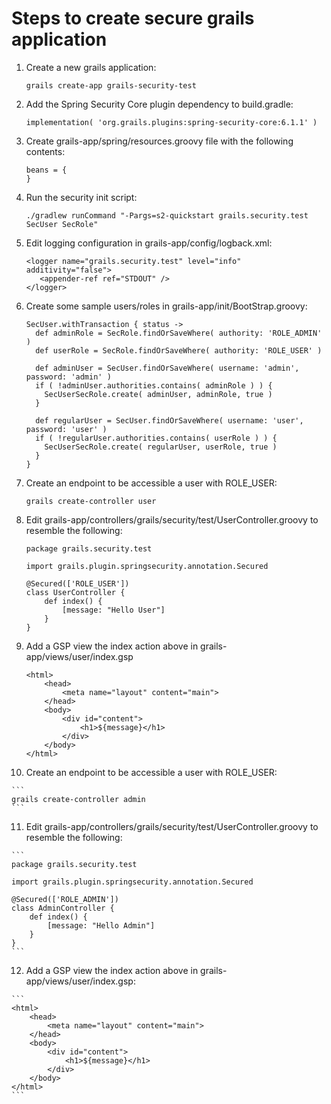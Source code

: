 # Steps to create secure grails application

1.  Create a new grails application:
    ```
    grails create-app grails-security-test
    ```
2.  Add the Spring Security Core plugin dependency to build.gradle:
    ```
    implementation( 'org.grails.plugins:spring-security-core:6.1.1' )
    ```
3.  Create grails-app/spring/resources.groovy file with the following contents:
    ```
    beans = {
    }
    ```
4.  Run the security init script:
    ```
    ./gradlew runCommand "-Pargs=s2-quickstart grails.security.test SecUser SecRole"
    ```
5.  Edit logging configuration in grails-app/config/logback.xml:
    ```
    <logger name="grails.security.test" level="info" additivity="false">
       <appender-ref ref="STDOUT" />
    </logger>
    ```
6.  Create some sample users/roles in grails-app/init/BootStrap.groovy:
    ```
    SecUser.withTransaction { status ->
      def adminRole = SecRole.findOrSaveWhere( authority: 'ROLE_ADMIN' )
      def userRole = SecRole.findOrSaveWhere( authority: 'ROLE_USER' )

      def adminUser = SecUser.findOrSaveWhere( username: 'admin', password: 'admin' )
      if ( !adminUser.authorities.contains( adminRole ) ) {
        SecUserSecRole.create( adminUser, adminRole, true )
      }

      def regularUser = SecUser.findOrSaveWhere( username: 'user', password: 'user' )
      if ( !regularUser.authorities.contains( userRole ) ) {
        SecUserSecRole.create( regularUser, userRole, true )
      }
    }
    ```
7.  Create an endpoint to be accessible a user with ROLE_USER:
    ``` 
    grails create-controller user
    ```
8.  Edit  grails-app/controllers/grails/security/test/UserController.groovy to resemble the following:
    ```
    package grails.security.test
    
    import grails.plugin.springsecurity.annotation.Secured
    
    @Secured(['ROLE_USER'])
    class UserController {
        def index() {
            [message: "Hello User"]
        }
    }
    ```
9.  Add a GSP view the index action above in grails-app/views/user/index.gsp
    ```
    <html>
        <head>
            <meta name="layout" content="main">
        </head>
        <body>
            <div id="content">
                <h1>${message}</h1>
            </div>
        </body>
    </html>
    ```
10.  Create an endpoint to be accessible a user with ROLE_USER:

    ```
    grails create-controller admin
    ```
11.  Edit  grails-app/controllers/grails/security/test/UserController.groovy to resemble the following:
    
    ```
    package grails.security.test
    
    import grails.plugin.springsecurity.annotation.Secured
    
    @Secured(['ROLE_ADMIN'])
    class AdminController {
        def index() {
            [message: "Hello Admin"]
        }
    }
    ```
12.  Add a GSP view the index action above in grails-app/views/user/index.gsp:

    ```
    <html>
        <head>
            <meta name="layout" content="main">
        </head>
        <body>
            <div id="content">
                <h1>${message}</h1>
            </div>
        </body>
    </html>
    ```
